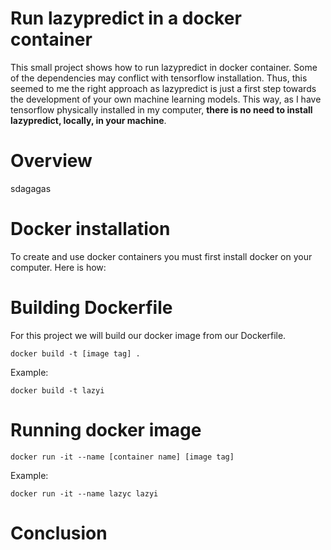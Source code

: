 # Run lazypredict in a docker container
This small project shows how to run lazypredict in docker container. Some of the dependencies may conflict with tensorflow installation. Thus, this seemed to me the right approach as lazypredict is just a first step towards the development of your own machine learning models. This way, as I have tensorflow physically installed in my computer, **there is no need to install lazypredict, locally, in your machine**.

# Overview

sdagagas

# Docker installation

To create and use docker containers you must first install docker on your computer. Here is how:


# Building Dockerfile

For this project we will build our docker image from our Dockerfile.

```
docker build -t [image tag] .
```
Example:
```
docker build -t lazyi
```

# Running docker image

```
docker run -it --name [container name] [image tag]
```

Example:
```
docker run -it --name lazyc lazyi
```

# Conclusion